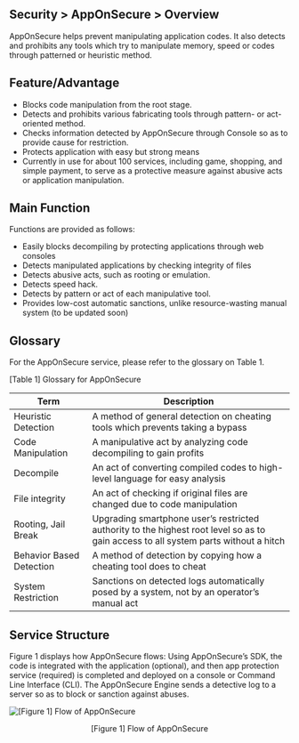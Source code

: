 ## Security > AppOnSecure > Overview

AppOnSecure helps prevent manipulating application codes. It also detects and prohibits any tools which try to manipulate memory, speed or codes through patterned or heuristic method.

## Feature/Advantage

* Blocks code manipulation from the root stage.
* Detects and prohibits various fabricating tools through pattern- or act-oriented method.
* Checks information detected by AppOnSecure through Console so as to provide cause for restriction.
* Protects application with easy but strong means
* Currently in use for about 100 services, including game, shopping, and simple payment, to serve as a protective measure against abusive acts or application manipulation.

## Main Function

Functions are provided as follows:

* Easily blocks decompiling by protecting applications through web consoles
* Detects manipulated applications by checking integrity of files
* Detects abusive acts, such as rooting or emulation.
* Detects speed hack.
* Detects by pattern or act of each manipulative tool.
* Provides low-cost automatic sanctions, unlike resource-wasting manual system (to be updated soon)

## Glossary

For the AppOnSecure service, please refer to the glossary on Table 1.

[Table 1] Glossary for AppOnSecure

| Term       | Description                                                             |
| -------- | ----------------------------------------------------------------------- |
| Heuristic Detection      | A method of general detection on cheating tools which prevents taking a bypass |
| Code Manipulation        | A manipulative act by analyzing code decompiling to gain profits |
| Decompile                | An act of converting compiled codes to high-level language for easy analysis |
| File integrity           | An act of checking if original files are changed due to code manipulation |
| Rooting, Jail Break      | Upgrading smartphone user’s restricted authority to the highest root level so as to gain access to all system parts without a hitch |
| Behavior Based Detection | A method of detection by copying how a cheating tool does to cheat |
| System Restriction       | Sanctions on detected logs automatically posed by a system, not by an operator’s manual act |

## Service Structure

Figure 1 displays how AppOnSecure flows:
Using AppOnSecure’s SDK, the code is integrated with the application (optional), and then app protection service (required) is completed and deployed on a console or Command Line Interface (CLI). The AppOnSecure Engine sends a detective log to a server so as to block or sanction against abuses.

![[Figure 1] Flow of AppOnSecure](http://static.toastoven.net/prod_appguard/AppOnSecure_overview01_en.png)
<center>[Figure 1] Flow of AppOnSecure</center>
